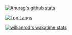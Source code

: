 
[![Anurag's github stats](https://github-readme-stats.vercel.app/api?username=Chayapol-c&theme=dracula)](https://github.com/Chayapol-c/github-readme-stats)

[![Top Langs](https://github-readme-stats.vercel.app/api/top-langs/?username=Chayapol-c&layout=compact&theme=dracula)](https://github.com/Chayapol-c/github-readme-stats)

[![willianrod's wakatime stats](https://github-readme-stats.vercel.app/api/wakatime?username=Chayapol-c)](https://github.com/Chayapol-c/github-readme-stats)
